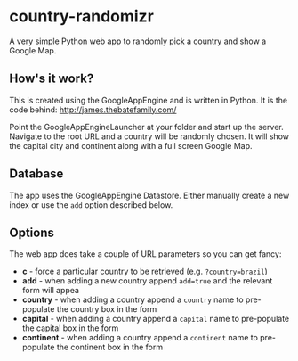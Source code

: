 country-randomizr
=================

A very simple Python web app to randomly pick a country and show a Google Map.

How's it work?
--------------

This is created using the GoogleAppEngine and is written in Python. It is the code behind: http://james.thebatefamily.com/

Point the GoogleAppEngineLauncher at your folder and start up the server. 
Navigate to the root URL and a country will be randomly chosen. It will show the capital city and continent along with a full screen Google Map.

Database
--------

The app uses the GoogleAppEngine Datastore. Either manually create a new index or use the `add` option described below.

Options
-------

The web app does take a couple of URL parameters so you can get fancy:

* __c__ - force a particular country to be retrieved (e.g. `?country=brazil`)
* __add__ - when adding a new country append `add=true` and the relevant form will appea
* __country__ - when adding a country append a `country` name to pre-populate the country box in the form
* __capital__ - when adding a country append a `capital` name to pre-populate the capital box in the form
* __continent__ - when adding a country append a `continent` name to pre-populate the continent box in the form
